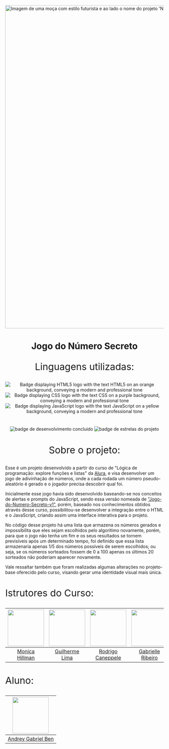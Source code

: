 <img width="1536" height="1024" alt="Imagem de uma moça com estilo futurista e ao lado o nome do projeto 'Número Secreto', com fundo roxo" src="https://github.com/user-attachments/assets/eb3bd037-80f9-47ea-b105-0235aa145a85" />


<h1 align="center"> Jogo do Número Secreto </h1>

 
<P align="center" style="font-size: 30px;"> Linguagens utilizadas: </p>
<P align="center">
<img alt="Badge displaying HTML5 logo with the text HTML5 on an orange background, conveying a modern and professional tone" src="https://img.shields.io/badge/-%20HTML5?style=for-the-badge&logo=html5&logoColor=white&logoSize=AUTO&label=HTML5&labelColor=%23E34F26&color=%23E34F26">
<img alt="Badge displaying CSS logo with the text CSS on a purple background, conveying a modern and professional tone" src="https://img.shields.io/badge/-%20?style=for-the-badge&logo=css&logoColor=white&logoSize=AUTO&label=CSS&labelColor=%23663399&color=%23663399">
<img alt="Badge displaying JavaScript logo with the text JavaScript on a yellow background, conveying a modern and professional tone" src="https://img.shields.io/badge/-%20?style=for-the-badge&logo=javascript&logoColor=black&logoSize=AUTO&label=JavaScript&labelColor=%23F7DF1E&color=%23F7DF1E&cacheSeconds=%23F7DF1E">
</p>

#
<p align="center">
<img loading="lazy" src="https://img.shields.io/badge/Status%20-%20Desenvolimento%20Concluido%20-%20green?style=for-the-badge" alt="badge de desenvolvimento concluido"/>
<img loading="lazy" src="https://img.shields.io/github/stars/Andrey-Gabriel-Ben/Jogo-do-Numero-Secreto-v2-git?style=for-the-badge&color=yellow" alt="badge de estrelas do projeto"/>
</p>

#

<p align="center" style="font-size: 30px;"> Sobre o projeto: </p>

Esse é um projeto desenvolvido a partir do curso de "Lógica de programação: explore funções e listas" da [Alura](https://www.alura.com.br/), e visa desenvolver um jogo de adivinhação de números, onde a cada rodada um número pseudo-aleatório é gerado e o jogador precisa descobrir qual foi.
   
Inicialmente esse jogo havia sido desenvolvido baseando-se nos conceitos de alertas e prompts do JavaScript, sendo essa versão nomeada de ["Jogo-do-Numero-Secreto-v1"](https://github.com/Andrey-Gabriel-Ben/Jogo-do-Numero-Secreto-v1), porém, baseado nos conhecimentos obtidos através desse curso, possibilitou-se desenvolver a integração entre o HTML e o JavaScript, criando assim uma interface interativa para o projeto.

No código desse projeto há uma lista que armazena os números gerados e impossibilita que eles sejam escolhidos pelo algorítimo novamente, porém, para que o jogo não tenha um fim e os seus resultados se tornem previsíveis após um determinado tempo, foi definido que essa lista armazenaria apenas 1/5 dos números possíveis de serem escolhidos; ou seja, se os números sorteados fossem de 0 a 100 apenas os últimos 20 sorteados não poderiam aparecer novamente.

Vale ressaltar também que foram realizadas algumas alterações no projeto-base oferecido pelo curso, visando gerar uma identidade visual mais única.

#

<p style="font-size: 30px;"> Istrutores do Curso: </p>

|<img loading="lazy" src="https://avatars.githubusercontent.com/u/51282495?v=4" width=115><br>| <img loading="lazy" src="https://avatars.githubusercontent.com/u/30351153?v=4" width=115><br> |<img loading="lazy" src="https://avatars.githubusercontent.com/u/522931?v=4" width=115><br>| <img loading="lazy" src="https://avatars.githubusercontent.com/u/33001620?v=4" width=115><br>|
|:-:|:-:|:-:|:-:|
| [Monica Hillman](https://github.com/monicahillman) | [Guilherme Lima](https://github.com/guilhermeonrails) | [Rodrigo Caneppele](https://github.com/rcaneppele) | [Gabrielle Ribeiro](https://github.com/Gabrielle-Ribeiro) |

#

<p style="font-size: 30px;"> Aluno: </p>

|<img loading="lazy" src="https://avatars.githubusercontent.com/u/212790993?v=4" width=115><br>|
| :-: |
| [Andrey Gabriel Ben](https://github.com/Andrey-Gabriel-Ben) |











